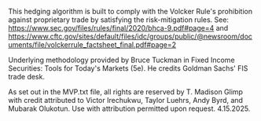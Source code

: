 This hedging algorithm is built to comply with the Volcker Rule's prohibition against proprietary trade by satisfying the risk-mitigation rules. See: 
https://www.sec.gov/files/rules/final/2020/bhca-9.pdf#page=4
  and
https://www.cftc.gov/sites/default/files/idc/groups/public/@newsroom/documents/file/volckerrule_factsheet_final.pdf#page=2

Underlying methodology provided by Bruce Tuckman in Fixed Income Securities: Tools for Today's Markets (5e). He credits Goldman Sachs' FIS trade desk.

As set out in the MVP.txt file, all rights are reserved by T. Madison Glimp with credit attributed to Victor Irechukwu, Taylor Luehrs, Andy Byrd, and Mubarak Olukotun. 
Use with attribution permitted upon request. 
4.15.2025.
